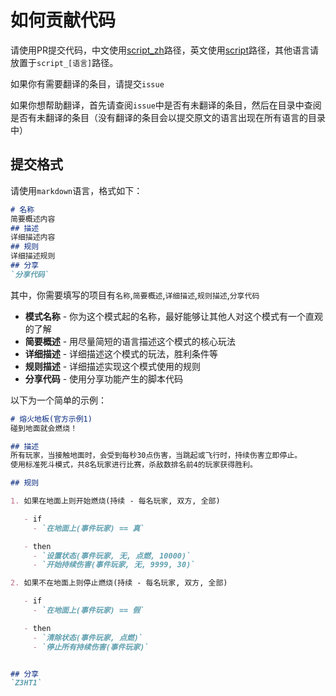# 如何贡献代码

请使用PR提交代码，中文使用[script_zh](script_zh)路径，英文使用[script](script)路径，其他语言请放置于`script_[语言]`路径。

如果你有需要翻译的条目，请提交`issue`

如果你想帮助翻译，首先请查阅`issue`中是否有未翻译的条目，然后在目录中查阅是否有未翻译的条目（没有翻译的条目会以提交原文的语言出现在所有语言的目录中）

## 提交格式
请使用`markdown`语言，格式如下：
```markdown
# 名称
简要概述内容
## 描述
详细描述内容
## 规则
详细描述规则
## 分享
`分享代码`
```
其中，你需要填写的项目有`名称`,`简要概述`,`详细描述`,`规则描述`,`分享代码`

- **模式名称** - 你为这个模式起的名称，最好能够让其他人对这个模式有一个直观的了解
- **简要概述** - 用尽量简短的语言描述这个模式的核心玩法
- **详细描述** - 详细描述这个模式的玩法，胜利条件等
- **规则描述** - 详细描述实现这个模式使用的规则
- **分享代码** - 使用分享功能产生的脚本代码

以下为一个简单的示例：

```markdown
# 熔火地板(官方示例1)
碰到地面就会燃烧！

## 描述
所有玩家，当接触地面时，会受到每秒30点伤害，当跳起或飞行时，持续伤害立即停止。
使用标准死斗模式，共8名玩家进行比赛，杀敌数排名前4的玩家获得胜利。

## 规则

1. 如果在地面上则开始燃烧(持续 - 每名玩家, 双方, 全部)

   - if 
     - `在地面上(事件玩家) == 真`

   - then 
     - `设置状态(事件玩家, 无, 点燃, 10000)`  
     - `开始持续伤害(事件玩家, 无, 9999, 30)`

2. 如果不在地面上则停止燃烧(持续 - 每名玩家, 双方, 全部)

   - if 
     - `在地面上(事件玩家) == 假`

   - then 
     - `清除状态(事件玩家, 点燃)`  
     - `停止所有持续伤害(事件玩家)`


## 分享
`Z3HT1`
```
